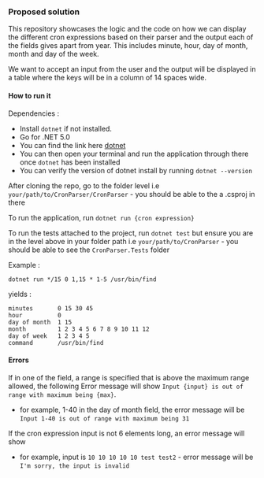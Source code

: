 
### Proposed solution

This repository showcases the logic and the code on how we can display the different cron expressions based on their parser and the output each of the fields gives apart from year. This includes minute, hour, day of month, month and day of the week.

We want to accept an input from the user and the output will be displayed in a table where the keys will be in a column of 14 spaces wide.

#### How to run it 

Dependencies :

- Install `dotnet` if not installed.
- Go for .NET 5.0
- You can find the link here [dotnet](https://dotnet.microsoft.com/download)
- You can then open your terminal and run the application through there once `dotnet` has been installed
- You can verify the version of dotnet install by running `dotnet --version`

After cloning the repo, go to the folder level i.e `your/path/to/CronParser/CronParser` - you should be able to the a .csproj in there

To run the application, run `dotnet run {cron expression}`

To run the tests attached to the project, run `dotnet test` but ensure you are in the level above in your folder path i.e `your/path/to/CronParser` - you should be able to see the `CronParser.Tests` folder
 
 Example :
 
 `dotnet run */15 0 1,15 * 1-5 /usr/bin/find`
 
 yields :
 
 ```
 minutes       0 15 30 45
 hour          0
 day of month  1 15
 month         1 2 3 4 5 6 7 8 9 10 11 12
 day of week   1 2 3 4 5
 command       /usr/bin/find
```

#### Errors

If in one of the field, a range is specified that is above the maximum range allowed, the following Error message will show `Input {input} is out of range with maximum being {max}`.
- for example, 1-40 in the day of month field, the error message will be `Input 1-40 is out of range with maximum being 31`

If the cron expression input is not 6 elements long, an error message will show
- for example, input is `10 10 10 10 10 test test2` - error message will be `I'm sorry, the input is invalid`

